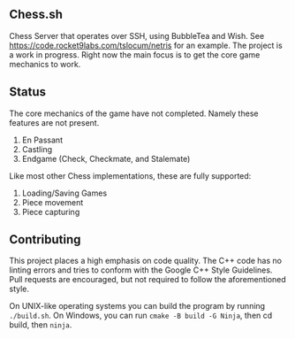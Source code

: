 ## Chess.sh
Chess Server that operates over SSH, using BubbleTea and Wish. See https://code.rocket9labs.com/tslocum/netris for an example.
The project is a work in progress. Right now the main focus is to get the core game mechanics to work.

## Status
The core mechanics of the game have not completed. Namely these features are not present.
1. En Passant
2. Castling
3. Endgame (Check, Checkmate, and Stalemate)

Like most other Chess implementations, these are fully supported:
1. Loading/Saving Games
2. Piece movement
3. Piece capturing

## Contributing
This project places a high emphasis on code quality. The C++ code has no linting errors and tries to conform with the Google C++ Style Guidelines.
Pull requests are encouraged, but not required to follow the aforementioned style.

On UNIX-like operating systems you can build the program by running `./build.sh`.
On Windows, you can run `cmake -B build -G Ninja`, then cd build, then `ninja`.

